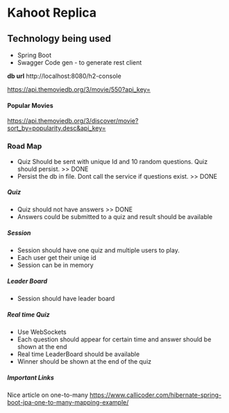 # Kahoot Replica


## Technology being used
* Spring Boot
* Swagger Code gen - to generate rest client

**db url** http://localhost:8080/h2-console

https://api.themoviedb.org/3/movie/550?api_key=

#### Popular Movies
 https://api.themoviedb.org/3/discover/movie?sort_by=popularity.desc&api_key=

### Road Map
* Quiz Should be sent with unique Id and 10 random questions. Quiz should persist. >> DONE
* Persist the db in file. Dont call the service if questions exist. >> DONE

##### Quiz
* Quiz should not have answers >> DONE
* Answers could be submitted to a quiz and result should be available

##### Session
* Session should have one quiz and multiple users to play.
* Each user get their uniqe id
* Session can be in memory

##### Leader Board
* Session should have leader board

##### Real time Quiz
* Use WebSockets
* Each question should appear for certain time and answer should be shown at the end
* Real time LeaderBoard should be available
* Winner should be shown at the end of the quiz

##### Important Links
Nice article on one-to-many
https://www.callicoder.com/hibernate-spring-boot-jpa-one-to-many-mapping-example/
